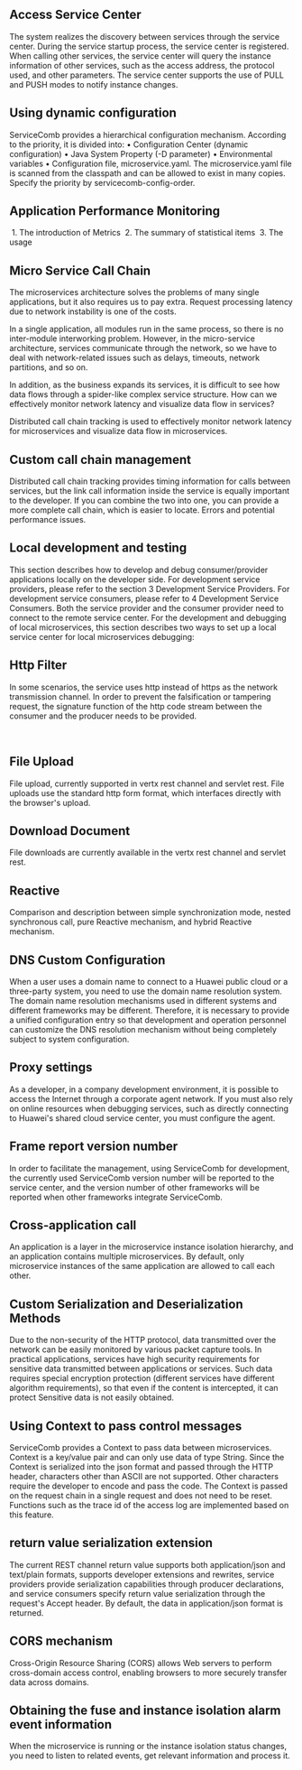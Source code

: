 ## Access Service Center
The system realizes the discovery between services through the service center. During the service startup process, the service center is registered. When calling other services, the service center will query the instance information of other services, such as the access address, the protocol used, and other parameters. The service center supports the use of PULL and PUSH modes to notify instance changes.


## Using dynamic configuration
ServiceComb provides a hierarchical configuration mechanism. According to the priority, it is divided into:
• Configuration Center (dynamic configuration)
• Java System Property (-D parameter)
• Environmental variables
• Configuration file, microservice.yaml. The microservice.yaml file is scanned from the classpath and can be allowed to exist in many copies. Specify the priority by servicecomb-config-order.

## Application Performance Monitoring
 1. The introduction of Metrics
 2. The summary of statistical items
 3. The usage


## Micro Service Call Chain
The microservices architecture solves the problems of many single applications, but it also requires us to pay extra. Request processing latency due to network instability is one of the costs.

In a single application, all modules run in the same process, so there is no inter-module interworking problem. However, in the micro-service architecture, services communicate through the network, so we have to deal with network-related issues such as delays, timeouts, network partitions, and so on.

In addition, as the business expands its services, it is difficult to see how data flows through a spider-like complex service structure. How can we effectively monitor network latency and visualize data flow in services?

Distributed call chain tracking is used to effectively monitor network latency for microservices and visualize data flow in microservices.

## Custom call chain management
Distributed call chain tracking provides timing information for calls between services, but the link call information inside the service is equally important to the developer. If you can combine the two into one, you can provide a more complete call chain, which is easier to locate. Errors and potential performance issues.
  
## Local development and testing
This section describes how to develop and debug consumer/provider applications locally on the developer side. For development service providers, please refer to the section 3 Development Service Providers. For development service consumers, please refer to 4 Development Service Consumers. Both the service provider and the consumer provider need to connect to the remote service center. For the development and debugging of local microservices, this section describes two ways to set up a local service center for local microservices debugging:


## Http Filter
In some scenarios, the service uses http instead of https as the network transmission channel. In order to prevent the falsification or tampering request, the signature function of the http code stream between the consumer and the producer needs to be provided.

 
## File Upload 
File upload, currently supported in vertx rest channel and servlet rest.
File uploads use the standard http form format, which interfaces directly with the browser's upload.

## Download Document 
File downloads are currently available in the vertx rest channel and servlet rest.


## Reactive
Comparison and description between simple synchronization mode, nested synchronous call, pure Reactive mechanism, and hybrid Reactive mechanism.


## DNS Custom Configuration
When a user uses a domain name to connect to a Huawei public cloud or a three-party system, you need to use the domain name resolution system. The domain name resolution mechanisms used in different systems and different frameworks may be different. Therefore, it is necessary to provide a unified configuration entry so that development and operation personnel can customize the DNS resolution mechanism without being completely subject to system configuration.

## Proxy settings
As a developer, in a company development environment, it is possible to access the Internet through a corporate agent network. If you must also rely on online resources when debugging services, such as directly connecting to Huawei's shared cloud service center, you must configure the agent.


## Frame report version number
In order to facilitate the management, using ServiceComb for development, the currently used ServiceComb version number will be reported to the service center, and the version number of other frameworks will be reported when other frameworks integrate ServiceComb.

## Cross-application call
An application is a layer in the microservice instance isolation hierarchy, and an application contains multiple microservices. By default, only microservice instances of the same application are allowed to call each other.


## Custom Serialization and Deserialization Methods
Due to the non-security of the HTTP protocol, data transmitted over the network can be easily monitored by various packet capture tools. In practical applications, services have high security requirements for sensitive data transmitted between applications or services. Such data requires special encryption protection (different services have different algorithm requirements), so that even if the content is intercepted, it can protect Sensitive data is not easily obtained.


## Using Context to pass control messages
ServiceComb provides a Context to pass data between microservices. Context is a key/value pair and can only use data of type String. Since the Context is serialized into the json format and passed through the HTTP header, characters other than ASCII are not supported. Other characters require the developer to encode and pass the code. The Context is passed on the request chain in a single request and does not need to be reset. Functions such as the trace id of the access log are implemented based on this feature.


## return value serialization extension
The current REST channel return value supports both application/json and text/plain formats, supports developer extensions and rewrites, service providers provide serialization capabilities through producer declarations, and service consumers specify return value serialization through the request's Accept header. By default, the data in application/json format is returned.


## CORS mechanism
Cross-Origin Resource Sharing (CORS) allows Web servers to perform cross-domain access control, enabling browsers to more securely transfer data across domains.


## Obtaining the fuse and instance isolation alarm event information
When the microservice is running or the instance isolation status changes, you need to listen to related events, get relevant information and process it.